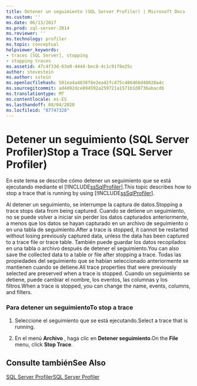 ```yaml
---
title: Detener un seguimiento (SQL Server Profiler) | Microsoft Docs
ms.custom: ''
ms.date: 06/13/2017
ms.prod: sql-server-2014
ms.reviewer: ''
ms.technology: profiler
ms.topic: conceptual
helpviewer_keywords:
- traces [SQL Server], stopping
- stopping traces
ms.assetid: 47c4f33d-63e0-4444-bec8-4c1c91f8e25c
author: stevestein
ms.author: sstein
ms.openlocfilehash: 501ea4a4838f8e2ea42fc475c486466d48020a4c
ms.sourcegitcommit: ad4d92dce894592a259721a1571b1d8736abacdb
ms.translationtype: MT
ms.contentlocale: es-ES
ms.lasthandoff: 08/04/2020
ms.locfileid: "87747328"
---
```

# <a name="stop-a-trace-sql-server-profiler"></a><span data-ttu-id="43b01-102">Detener un seguimiento (SQL Server Profiler)</span><span class="sxs-lookup"><span data-stu-id="43b01-102">Stop a Trace (SQL Server Profiler)</span></span>
  <span data-ttu-id="43b01-103">En este tema se describe cómo detener un seguimiento que se está ejecutando mediante el [!INCLUDE[ssSqlProfiler](../../includes/sssqlprofiler-md.md)].</span><span class="sxs-lookup"><span data-stu-id="43b01-103">This topic describes how to stop a trace that is running by using [!INCLUDE[ssSqlProfiler](../../includes/sssqlprofiler-md.md)].</span></span>  
  
 <span data-ttu-id="43b01-104">Al detener un seguimiento, se interrumpe la captura de datos.</span><span class="sxs-lookup"><span data-stu-id="43b01-104">Stopping a trace stops data from being captured.</span></span> <span data-ttu-id="43b01-105">Cuando se detiene un seguimiento, no se puede volver a iniciar sin perder los datos capturados anteriormente, a menos que los datos se hayan capturado en un archivo de seguimiento o en una tabla de seguimiento.</span><span class="sxs-lookup"><span data-stu-id="43b01-105">After a trace is stopped, it cannot be restarted without losing previously captured data, unless the data has been captured to a trace file or trace table.</span></span> <span data-ttu-id="43b01-106">También puede guardar los datos recopilados en una tabla o archivo después de detener el seguimiento.</span><span class="sxs-lookup"><span data-stu-id="43b01-106">You can also save the collected data to a table or file after stopping a trace.</span></span> <span data-ttu-id="43b01-107">Todas las propiedades del seguimiento que se habían seleccionado anteriormente se mantienen cuando se detiene.</span><span class="sxs-lookup"><span data-stu-id="43b01-107">All trace properties that were previously selected are preserved when a trace is stopped.</span></span> <span data-ttu-id="43b01-108">Cuando un seguimiento se detiene, puede cambiar el nombre, los eventos, las columnas y los filtros.</span><span class="sxs-lookup"><span data-stu-id="43b01-108">When a trace is stopped, you can change the name, events, columns, and filters.</span></span>  
  
### <a name="to-stop-a-trace"></a><span data-ttu-id="43b01-109">Para detener un seguimiento</span><span class="sxs-lookup"><span data-stu-id="43b01-109">To stop a trace</span></span>  
  
1.  <span data-ttu-id="43b01-110">Seleccione el seguimiento que se está ejecutando.</span><span class="sxs-lookup"><span data-stu-id="43b01-110">Select a trace that is running.</span></span>  
  
2.  <span data-ttu-id="43b01-111">En el menú **Archivo** , haga clic en **Detener seguimiento**.</span><span class="sxs-lookup"><span data-stu-id="43b01-111">On the **File** menu, click **Stop Trace**.</span></span>  
  
## <a name="see-also"></a><span data-ttu-id="43b01-112">Consulte también</span><span class="sxs-lookup"><span data-stu-id="43b01-112">See Also</span></span>  
 [<span data-ttu-id="43b01-113">SQL Server Profiler</span><span class="sxs-lookup"><span data-stu-id="43b01-113">SQL Server Profiler</span></span>](sql-server-profiler.md)  
  
  
